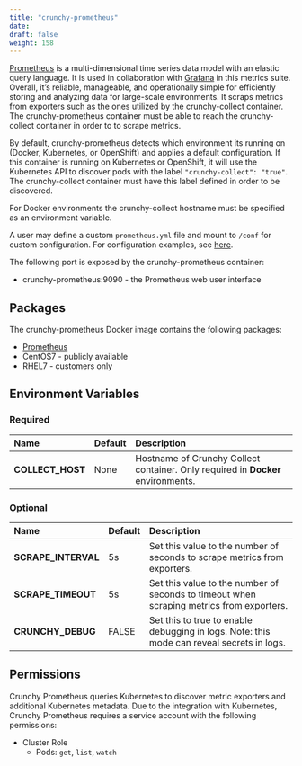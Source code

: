 ```yaml
---
title: "crunchy-prometheus"
date:
draft: false
weight: 158
---
```


[Prometheus](https://prometheus.io) is a multi-dimensional time series data model with an elastic query language. It is used in collaboration
with [Grafana](https://grafana.com/) in this metrics suite. Overall, it’s reliable, manageable, and operationally simple for efficiently
storing and analyzing data for large-scale environments. It scraps metrics from exporters such as the ones utilized by the crunchy-collect
container. The crunchy-prometheus container must be able to reach the crunchy-collect container in order to
to scrape metrics.

By default, crunchy-prometheus detects which environment its running on (Docker, Kubernetes, or OpenShift)
and applies a default configuration. If this container is running on Kubernetes or OpenShift,
it will use the Kubernetes API to discover pods with the label `"crunchy-collect": "true"`.
The crunchy-collect container must have this label defined in order to be discovered.

For Docker environments the crunchy-collect hostname must be specified as an environment
variable.

A user may define a custom `prometheus.yml` file and mount to `/conf` for custom configuration.
For configuration examples, see [here](https://github.com/crunchydata/crunchy-containers/blob/master/conf/prometheus).

The following port is exposed by the crunchy-prometheus container:

 * crunchy-prometheus:9090 - the Prometheus web user interface

## Packages

The crunchy-prometheus Docker image contains the following packages:

* [Prometheus](https://prometheus.io)
* CentOS7 - publicly available
* RHEL7 - customers only

## Environment Variables

### Required
**Name**|**Default**|**Description**
:-----|:-----|:-----
**COLLECT_HOST**|None|Hostname of Crunchy Collect container.  Only required in **Docker** environments.

### Optional
**Name**|**Default**|**Description**
:-----|:-----|:-----
**SCRAPE_INTERVAL**|5s|Set this value to the number of seconds to scrape metrics from exporters.
**SCRAPE_TIMEOUT**|5s|Set this value to the number of seconds to timeout when scraping metrics from exporters.
**CRUNCHY_DEBUG**|FALSE|Set this to true to enable debugging in logs. Note: this mode can reveal secrets in logs.

## Permissions

Crunchy Prometheus queries Kubernetes to discover metric exporters and additional Kubernetes
metadata.  Due to the integration with Kubernetes, Crunchy Prometheus requires a service account
with the following permissions:

* Cluster Role
  * Pods: `get`, `list`, `watch`
